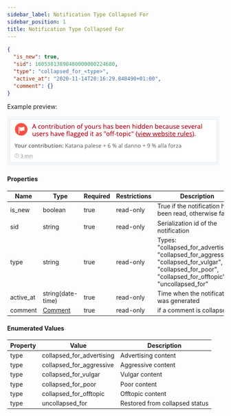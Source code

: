 ```yaml
---
sidebar_label: Notification Type Collapsed For
sidebar_position: 1
title: Notification Type Collapsed For
---
```


```json
{
  "is_new": true,
  "sid": 16053813898480000000224680,
  "type": "collapsed_for_<type>",
  "active_at": "2020-11-14T20:16:29.848490+01:00",
  "comment": {}
}
```

Example preview:

![Notification](/img/notification_types/collapsed_for_aggressive.png)

#### Properties

|Name|Type|Required|Restrictions|Description|
|---|---|---|---|---|
|is_new|boolean|true|read-only|True if the notification has been read, otherwise false|
|sid|string|true|read-only|Serialization id of the notification|
|type|string|true|read-only|Types: "collapsed_for_advertising", "collapsed_for_aggressive", "collapsed_for_vulgar", "collapsed_for_poor", "collapsed_for_offtopic", "uncollapsed_for"|
|active_at|string(date-time)|true|read-only|Time when the notification was generated|
|comment|[Comment](/docs/apireference/v2/schemas/comment)|true|read-only|if a comment is collapsed|

#### Enumerated Values

|Property|Value|Description|
|---|---|---|
|type|collapsed_for_advertising|Advertising content|
|type|collapsed_for_aggressive|Aggressive content|
|type|collapsed_for_vulgar|Vulgar content|
|type|collapsed_for_poor|Poor content|
|type|collapsed_for_offtopic|Offtopic content|
|type|uncollapsed_for|Restored from collapsed status|

